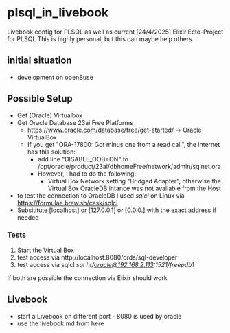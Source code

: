 # plsql_in_livebook
Livebook config for PLSQL as well as current [24/4/2025] Elixir Ecto-Project for PLSQL
This is highly personal, but this can maybe help others.

## initial situation
- development on openSuse
## Possible Setup
- Get (Oracle) Virtualbox
- Get Oracle Database 23ai Free Platforms
  - https://www.oracle.com/database/free/get-started/ -> Oracle VirtualBox
  - If you get "ORA-17800: Got minus one from a read call", the internet has this solution:
    - add line "DISABLE_OOB=ON" to /opt/oracle/product/23ai/dbhomeFree/network/admin/sqlnet.ora
    - However, I had to do the following:
      - Virtual Box Network setting "Bridged Adapter", otherwise the Virtual Box OracleDB intance was not available from the Host
- to test the connection to OracleDB I used *sqlcl* on Linux via https://formulae.brew.sh/cask/sqlcl
- Subsititute [localhost] or [127.0.0.1] or [0.0.0.] with the exact address if needed

### Tests
1. Start the Virtual Box
2. test access via http://localhost:8080/ords/sql-developer
3. test access via sqlcl *sql hr/oracle@192.168.2.113:1521/freepdb1*

If both are possible the connection via Elixir should work

## Livebook
- start a Livebook on different port - 8080 is used by oracle
- use the livebook.md from here 
